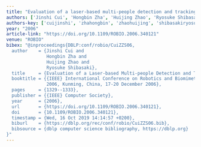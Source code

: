 ```yaml
---
title: "Evaluation of a laser-based multi-people detection and tracking system"
authors: ['Jinshi Cui', 'Hongbin Zha', 'Huijing Zhao', 'Ryosuke Shibasaki']
authors-key: ['cuijinshi', 'zhahongbin', 'zhaohuijing', 'shibasakiryosuke']
year: "2006"
article-link: "https://doi.org/10.1109/ROBIO.2006.340121"
venue: "ROBIO"
bibex: "@inproceedings{DBLP:conf/robio/CuiZZS06,
  author    = {Jinshi Cui and
               Hongbin Zha and
               Huijing Zhao and
               Ryosuke Shibasaki},
  title     = {Evaluation of a Laser-based Multi-people Detection and Tracking System},
  booktitle = {{IEEE} International Conference on Robotics and Biomimetics, {ROBIO}
               2006, Kunming, China, 17-20 December 2006},
  pages     = {1329--1333},
  publisher = {{IEEE} Computer Society},
  year      = {2006},
  url       = {https://doi.org/10.1109/ROBIO.2006.340121},
  doi       = {10.1109/ROBIO.2006.340121},
  timestamp = {Wed, 16 Oct 2019 14:14:57 +0200},
  biburl    = {https://dblp.org/rec/conf/robio/CuiZZS06.bib},
  bibsource = {dblp computer science bibliography, https://dblp.org}
}"
---
```

